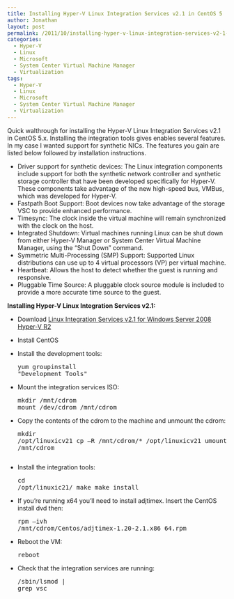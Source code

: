 ```yaml
---
title: Installing Hyper-V Linux Integration Services v2.1 in CentOS 5
author: Jonathan
layout: post
permalink: /2011/10/installing-hyper-v-linux-integration-services-v2-1-in-centos-5/
categories:
  - Hyper-V
  - Linux
  - Microsoft
  - System Center Virtual Machine Manager
  - Virtualization
tags:
  - Hyper-V
  - Linux
  - Microsoft
  - System Center Virtual Machine Manager
  - Virtualization
---
```

Quick walthrough for installing the Hyper-V Linux Integration Services v2.1 in CentOS 5.x. Installing the integration tools gives enables several features. In my case I wanted support for synthetic NICs. The features you gain are listed below followed by installation instructions.

  * Driver support for synthetic devices: The Linux integration components include support for both the synthetic network controller and synthetic storage controller that have been developed specifically for Hyper-V. These components take advantage of the new high-speed bus, VMBus, which was developed for Hyper-V.
  * Fastpath Boot Support: Boot devices now take advantage of the storage VSC to provide enhanced performance.
  * Timesync: The clock inside the virtual machine will remain synchronized with the clock on the host.
  * Integrated Shutdown: Virtual machines running Linux can be shut down from either Hyper-V Manager or System Center Virtual Machine Manager, using the “Shut Down” command.
  * Symmetric Multi-Processing (SMP) Support: Supported Linux distributions can use up to 4 virtual processors (VP) per virtual machine. 
  * Heartbeat: Allows the host to detect whether the guest is running and responsive.
  * Pluggable Time Source: A pluggable clock source module is included to provide a more accurate time source to the guest.

**Installing Hyper-V Linux Integration Services v2.1:**

  * Download <a href="http://www.microsoft.com/download/en/details.aspx?id=24247" title="Linux Integration Services v2.1 for Windows Server 2008 Hyper-V R2" target="_blank">Linux Integration Services v2.1 for Windows Server 2008 Hyper-V R2</a>
  * Install CentOS
  * Install the development tools: <pre class="brush: bash; title: ; notranslate" title="">yum groupinstall "Development Tools"</pre>

  * Mount the integration services ISO: <pre class="brush: bash; title: ; notranslate" title="">mkdir /mnt/cdrom
mount /dev/cdrom /mnt/cdrom</pre>

  * Copy the contents of the cdrom to the machine and unmount the cdrom: <pre class="brush: bash; title: ; notranslate" title="">mkdir /opt/linuxicv21
cp –R /mnt/cdrom/* /opt/linuxicv21
umount /mnt/cdrom
</pre>

  * Install the integration tools: <pre class="brush: bash; title: ; notranslate" title="">cd /opt/linuxic21/
make
make install
</pre>

  * If you&#8217;re running x64 you&#8217;ll need to install adjtimex. Insert the CentOS install dvd then: <pre class="brush: bash; title: ; notranslate" title="">rpm –ivh /mnt/cdrom/Centos/adjtimex-1.20-2.1.x86_64.rpm 
</pre>

  * Reboot the VM: <pre class="brush: bash; title: ; notranslate" title="">reboot
</pre>

  * Check that the integration services are running:</p> <pre class="brush: bash; title: ; notranslate" title="">/sbin/lsmod | grep vsc
</pre>